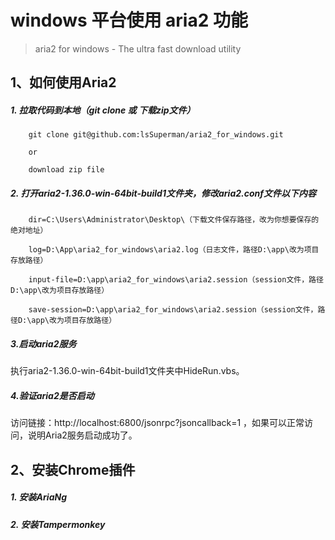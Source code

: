 # **windows 平台使用 aria2 功能**
> aria2 for windows - The ultra fast download utility

## **1、如何使用Aria2**
##### 1. 拉取代码到本地（git clone 或 下载zip文件）

		git clone git@github.com:lsSuperman/aria2_for_windows.git
		
		or
		
		download zip file

##### 2. 打开aria2-1.36.0-win-64bit-build1文件夹，修改aria2.conf文件以下内容

		dir=C:\Users\Administrator\Desktop\（下载文件保存路径，改为你想要保存的绝对地址）
		
		log=D:\App\aria2_for_windows\aria2.log（日志文件，路径D:\app\改为项目存放路径）
		
		input-file=D:\app\aria2_for_windows\aria2.session（session文件，路径D:\app\改为项目存放路径）
		
		save-session=D:\app\aria2_for_windows\aria2.session（session文件，路径D:\app\改为项目存放路径）

##### 3.启动aria2服务
执行aria2-1.36.0-win-64bit-build1文件夹中HideRun.vbs。

##### 4.验证aria2是否启动
访问链接：http://localhost:6800/jsonrpc?jsoncallback=1 ，如果可以正常访问，说明Aria2服务启动成功了。

## **2、安装Chrome插件**
##### 1. 安装AriaNg

##### 2. 安装Tampermonkey
